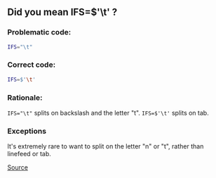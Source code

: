 ## Did you mean IFS=$'\t' ?

### Problematic code:

```sh
IFS="\t"
```

### Correct code:

```sh
IFS=$'\t'
```

### Rationale:

`IFS="\t"` splits on backslash and the letter "t". `IFS=$'\t'` splits on tab.

### Exceptions

It's extremely rare to want to split on the letter "n" or "t", rather than linefeed or tab.

[Source](https://github.com/koalaman/shellcheck/wiki/SC2141)

